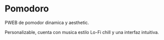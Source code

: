 # Pomodoro

PWEB de pomodor dinamica y aesthetic.

Personalizable, cuenta con musica estilo Lo-Fi chill y una interfaz intuitiva.
